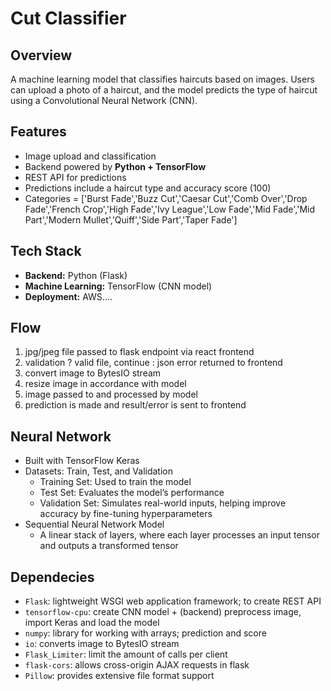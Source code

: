 # Cut Classifier 

## Overview
A machine learning model that classifies haircuts based on images. Users can upload a photo of a haircut, and the model predicts the type of haircut using a Convolutional Neural Network (CNN).  

## Features
- Image upload and classification  
- Backend powered by **Python + TensorFlow**
- REST API for predictions  
- Predictions include a haircut type and accuracy score (100)
- Categories = ['Burst Fade','Buzz Cut','Caesar Cut','Comb Over','Drop Fade','French Crop','High Fade','Ivy League','Low Fade','Mid Fade','Mid Part','Modern Mullet','Quiff','Side Part','Taper Fade']

## Tech Stack  
- **Backend:** Python (Flask)  
- **Machine Learning:** TensorFlow (CNN model)  
- **Deployment:** AWS....

## Flow
1. jpg/jpeg file passed to flask endpoint via react frontend
2. validation ? valid file, continue : json error returned to frontend 
3. convert image to BytesIO stream
4. resize image in accordance with model
5. image passed to and processed by model
6. prediction is made and result/error is sent to frontend

## Neural Network
- Built with TensorFlow Keras
- Datasets: Train, Test, and Validation
    - Training Set: Used to train the model
    - Test Set: Evaluates the model’s performance
    - Validation Set: Simulates real-world inputs, helping improve accuracy by fine-tuning hyperparameters
- Sequential Neural Network Model
    - A linear stack of layers, where each layer processes an input tensor and outputs a transformed tensor

## Dependecies
- `Flask`: lightweight WSGI web application framework; to create REST API
- `tensorflow-cpu`: create CNN model + (backend) preprocess image, import Keras and load the model
- `numpy`: library for working with arrays; prediction and score
- `io`: converts image to BytesIO stream
- `Flask_Limiter`: limit the amount of calls per client
- `flask-cors`: allows cross-origin AJAX requests in flask
- `Pillow`: provides extensive file format support